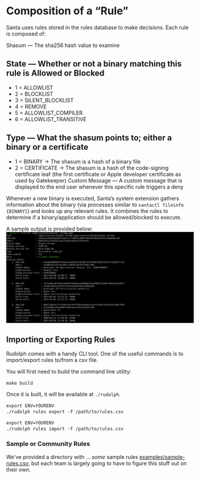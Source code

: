 # Composition of a “Rule”
Santa uses rules stored in the rules database to make decisions. Each rule is composed of:

Shasum — The sha256 hash value to examine

## State — Whether or not a binary matching this rule is Allowed or Blocked
* 1 = ALLOWLIST
* 2 = BLOCKLIST
* 3 = SILENT_BLOCKLIST
* 4 = REMOVE
* 5 = ALLOWLIST_COMPILER
* 6 = ALLOWLIST_TRANSITIVE

## Type — What the shasum points to; either a binary or a certificate
* 1 = BINARY → The shasum is a hash of a binary file
* 2 = CERTIFICATE → The shasum is a hash of the code-signing certificate leaf (the first certificate or Apple developer certificate as used by Gatekeeper)
Custom Message — A custom message that is displayed to the end user whenever this specific rule triggers a deny


Whenever a new binary is executed, Santa’s system extension gathers information about the binary (via processes similar to `santactl fileinfo {BINARY}`) and looks up any relevant rules. It combines the rules to determine if a binary/application should be allowed/blocked to execute.

A sample output is provided below:
![Sample santactl fileinfo screenshot](./images/santa-fileinfo-sample-output-1.png)



## Importing or Exporting Rules
Rudolph comes with a handy CLI tool. One of the useful commands is to import/export rules to/from a csv file.

You will first need to build the command line utility:

```
make build
```

Once it is built, it will be available at `./rudolph`.

```
export ENV=YOURENV
./rudolph rules export -f /path/to/rules.csv
```

```
export ENV=YOURENV
./rudolph rules import -f /path/to/rules.csv
```

### Sample or Community Rules
We've provided a directory with ... _some_ sample rules [examples/sample-rules.csv](/examples/sample-rules.csv), but each team is largely going to have to figure this stuff out on their own.
